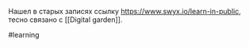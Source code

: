 Нашел в старых записях ссылку https://www.swyx.io/learn-in-public, тесно связано с [[Digital garden]].

#learning
